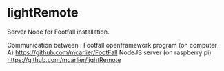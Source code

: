 # lightRemote
Server Node for Footfall installation.

Communication between :
    Footfall openframework program (on computer A) https://github.com/mcarlier/FootFall
    NodeJS server (on raspberry pi) https://github.com/mcarlier/lightRemote
